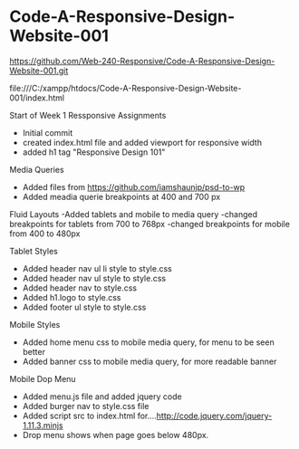 # Code-A-Responsive-Design-Website-001

https://github.com/Web-240-Responsive/Code-A-Responsive-Design-Website-001.git

file:///C:/xampp/htdocs/Code-A-Responsive-Design-Website-001/index.html

Start of Week 1 Ressponsive Assignments
- Initial commit
- created index.html file and added viewport for responsive width
- added h1 tag "Responsive Design 101"

Media Queries
- Added files from https://github.com/iamshaunjp/psd-to-wp
- Added meadia querie breakpoints at 400 and 700 px

Fluid Layouts
-Added tablets and mobile to media query
-changed breakpoints for tablets from 700 to 768px
-changed breakpoints for mobile from 400 to 480px

Tablet Styles
- Added header nav ul li style to style.css
- Added header nav ul style to style.css
- Added header nav to style.css
- Added h1.logo to style.css
- Added footer ul style to style.css

Mobile Styles
- Added home menu css to mobile media query, for menu to be seen better
- Added banner css to mobile media query, for more readable banner

Mobile Dop Menu
- Added menu.js file and added jquery code 
- Added burger nav to style.css file
- Added script src to index.html for....http://code.jquery.com/jquery-1.11.3.minjs
- Drop menu shows when page goes below 480px. 



